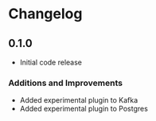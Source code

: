 # Changelog

## 0.1.0

- Initial code release

### Additions and Improvements

- Added experimental plugin to Kafka
- Added experimental plugin to Postgres